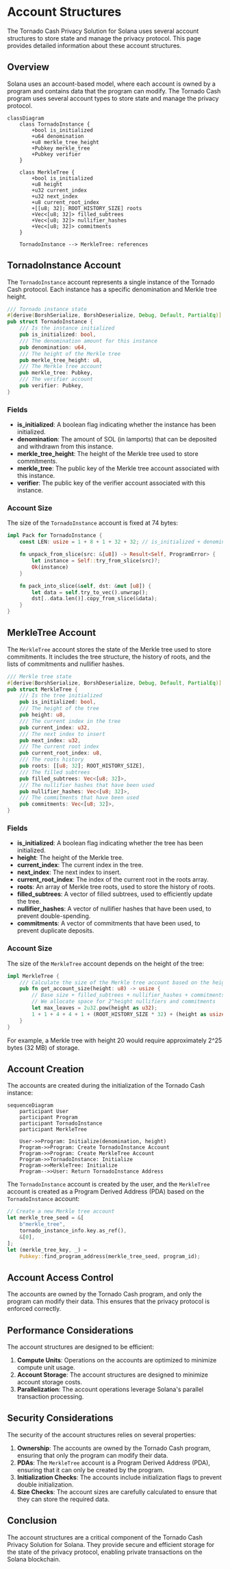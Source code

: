 # Account Structures

The Tornado Cash Privacy Solution for Solana uses several account structures to store state and manage the privacy protocol. This page provides detailed information about these account structures.

## Overview

Solana uses an account-based model, where each account is owned by a program and contains data that the program can modify. The Tornado Cash program uses several account types to store state and manage the privacy protocol.

```mermaid
classDiagram
    class TornadoInstance {
        +bool is_initialized
        +u64 denomination
        +u8 merkle_tree_height
        +Pubkey merkle_tree
        +Pubkey verifier
    }
    
    class MerkleTree {
        +bool is_initialized
        +u8 height
        +u32 current_index
        +u32 next_index
        +u8 current_root_index
        +[[u8; 32]; ROOT_HISTORY_SIZE] roots
        +Vec<[u8; 32]> filled_subtrees
        +Vec<[u8; 32]> nullifier_hashes
        +Vec<[u8; 32]> commitments
    }
    
    TornadoInstance --> MerkleTree: references
```

## TornadoInstance Account

The `TornadoInstance` account represents a single instance of the Tornado Cash protocol. Each instance has a specific denomination and Merkle tree height.

```rust
/// Tornado instance state
#[derive(BorshSerialize, BorshDeserialize, Debug, Default, PartialEq)]
pub struct TornadoInstance {
    /// Is the instance initialized
    pub is_initialized: bool,
    /// The denomination amount for this instance
    pub denomination: u64,
    /// The height of the Merkle tree
    pub merkle_tree_height: u8,
    /// The Merkle tree account
    pub merkle_tree: Pubkey,
    /// The verifier account
    pub verifier: Pubkey,
}
```

### Fields

- **is_initialized**: A boolean flag indicating whether the instance has been initialized.
- **denomination**: The amount of SOL (in lamports) that can be deposited and withdrawn from this instance.
- **merkle_tree_height**: The height of the Merkle tree used to store commitments.
- **merkle_tree**: The public key of the Merkle tree account associated with this instance.
- **verifier**: The public key of the verifier account associated with this instance.

### Account Size

The size of the `TornadoInstance` account is fixed at 74 bytes:

```rust
impl Pack for TornadoInstance {
    const LEN: usize = 1 + 8 + 1 + 32 + 32; // is_initialized + denomination + merkle_tree_height + merkle_tree + verifier

    fn unpack_from_slice(src: &[u8]) -> Result<Self, ProgramError> {
        let instance = Self::try_from_slice(src)?;
        Ok(instance)
    }

    fn pack_into_slice(&self, dst: &mut [u8]) {
        let data = self.try_to_vec().unwrap();
        dst[..data.len()].copy_from_slice(&data);
    }
}
```

## MerkleTree Account

The `MerkleTree` account stores the state of the Merkle tree used to store commitments. It includes the tree structure, the history of roots, and the lists of commitments and nullifier hashes.

```rust
/// Merkle tree state
#[derive(BorshSerialize, BorshDeserialize, Debug, Default, PartialEq)]
pub struct MerkleTree {
    /// Is the tree initialized
    pub is_initialized: bool,
    /// The height of the tree
    pub height: u8,
    /// The current index in the tree
    pub current_index: u32,
    /// The next index to insert
    pub next_index: u32,
    /// The current root index
    pub current_root_index: u8,
    /// The roots history
    pub roots: [[u8; 32]; ROOT_HISTORY_SIZE],
    /// The filled subtrees
    pub filled_subtrees: Vec<[u8; 32]>,
    /// The nullifier hashes that have been used
    pub nullifier_hashes: Vec<[u8; 32]>,
    /// The commitments that have been used
    pub commitments: Vec<[u8; 32]>,
}
```

### Fields

- **is_initialized**: A boolean flag indicating whether the tree has been initialized.
- **height**: The height of the Merkle tree.
- **current_index**: The current index in the tree.
- **next_index**: The next index to insert.
- **current_root_index**: The index of the current root in the roots array.
- **roots**: An array of Merkle tree roots, used to store the history of roots.
- **filled_subtrees**: A vector of filled subtrees, used to efficiently update the tree.
- **nullifier_hashes**: A vector of nullifier hashes that have been used, to prevent double-spending.
- **commitments**: A vector of commitments that have been used, to prevent duplicate deposits.

### Account Size

The size of the `MerkleTree` account depends on the height of the tree:

```rust
impl MerkleTree {
    /// Calculate the size of the Merkle tree account based on the height
    pub fn get_account_size(height: u8) -> usize {
        // Base size + filled_subtrees + nullifier_hashes + commitments
        // We allocate space for 2^height nullifiers and commitments
        let max_leaves = 2u32.pow(height as u32);
        1 + 1 + 4 + 4 + 1 + (ROOT_HISTORY_SIZE * 32) + (height as usize * 32) + (max_leaves as usize * 32) + (max_leaves as usize * 32)
    }
}
```

For example, a Merkle tree with height 20 would require approximately 2^25 bytes (32 MB) of storage.

## Account Creation

The accounts are created during the initialization of the Tornado Cash instance:

```mermaid
sequenceDiagram
    participant User
    participant Program
    participant TornadoInstance
    participant MerkleTree

    User->>Program: Initialize(denomination, height)
    Program->>Program: Create TornadoInstance Account
    Program->>Program: Create MerkleTree Account
    Program->>TornadoInstance: Initialize
    Program->>MerkleTree: Initialize
    Program-->>User: Return TornadoInstance Address
```

The `TornadoInstance` account is created by the user, and the `MerkleTree` account is created as a Program Derived Address (PDA) based on the `TornadoInstance` account:

```rust
// Create a new Merkle tree account
let merkle_tree_seed = &[
    b"merkle_tree",
    tornado_instance_info.key.as_ref(),
    &[0],
];
let (merkle_tree_key, _) =
    Pubkey::find_program_address(merkle_tree_seed, program_id);
```

## Account Access Control

The accounts are owned by the Tornado Cash program, and only the program can modify their data. This ensures that the privacy protocol is enforced correctly.

## Performance Considerations

The account structures are designed to be efficient:

1. **Compute Units**: Operations on the accounts are optimized to minimize compute unit usage.
2. **Account Storage**: The account structures are designed to minimize account storage costs.
3. **Parallelization**: The account operations leverage Solana's parallel transaction processing.

## Security Considerations

The security of the account structures relies on several properties:

1. **Ownership**: The accounts are owned by the Tornado Cash program, ensuring that only the program can modify their data.
2. **PDAs**: The `MerkleTree` account is a Program Derived Address (PDA), ensuring that it can only be created by the program.
3. **Initialization Checks**: The accounts include initialization flags to prevent double initialization.
4. **Size Checks**: The account sizes are carefully calculated to ensure that they can store the required data.

## Conclusion

The account structures are a critical component of the Tornado Cash Privacy Solution for Solana. They provide secure and efficient storage for the state of the privacy protocol, enabling private transactions on the Solana blockchain.